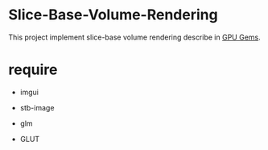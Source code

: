 # Slice-Base-Volume-Rendering

This project implement slice-base volume rendering describe in [GPU Gems](http://developer.download.nvidia.com/books/HTML/gpugems/gpugems_ch39.html).


# require

- imgui

- stb-image

- glm

- GLUT

